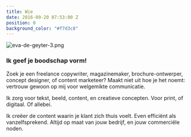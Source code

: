 ```yaml
---
title: Wie
date: 2016-09-20 07:53:00 Z
position: 0
background_color: "#f7d3c8"
---
```


![eva-de-geyter-3.png](/uploads/eva-de-geyter-3.png)
### Ik geef je boodschap vorm!


Zoek je een freelance copywriter, magazinemaker, brochure-ontwerper, concept designer, of content marketeer? Maakt niet uit hoe je het noemt: vertrouw gewoon op mij voor welgemikte communicatie. 


Ik zorg voor tekst, beeld, content, en creatieve concepten. Voor print, of digitaal. Of allebei.


Ik creëer de content waarin je klant zich thuis voelt. Even efficiënt als vanzelfsprekend. Altijd op maat van jouw bedrijf, en jouw commerciële noden. 
